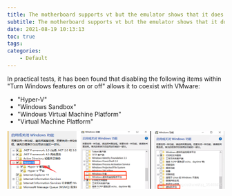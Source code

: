 ```yaml
---
title: The motherboard supports vt but the emulator shows that it does not support vt and vt is not enabled.
subtitle: The motherboard supports vt but the emulator shows that it does not support vt and vt is not enabled.
date: 2021-08-19 10:13:13
toc: true
tags: 
categories: 
    - Default
---
```


In practical tests, it has been found that disabling the following items within "Turn Windows features on or off" allows it to coexist with VMware:

- "Hyper-V"
- "Windows Sandbox"
- "Windows Virtual Machine Platform"
- "Virtual Machine Platform"

![img](https://raw.githubusercontent.com/james-curtis/james-curtis.github.io/main/static/images/20210819101236284.png)